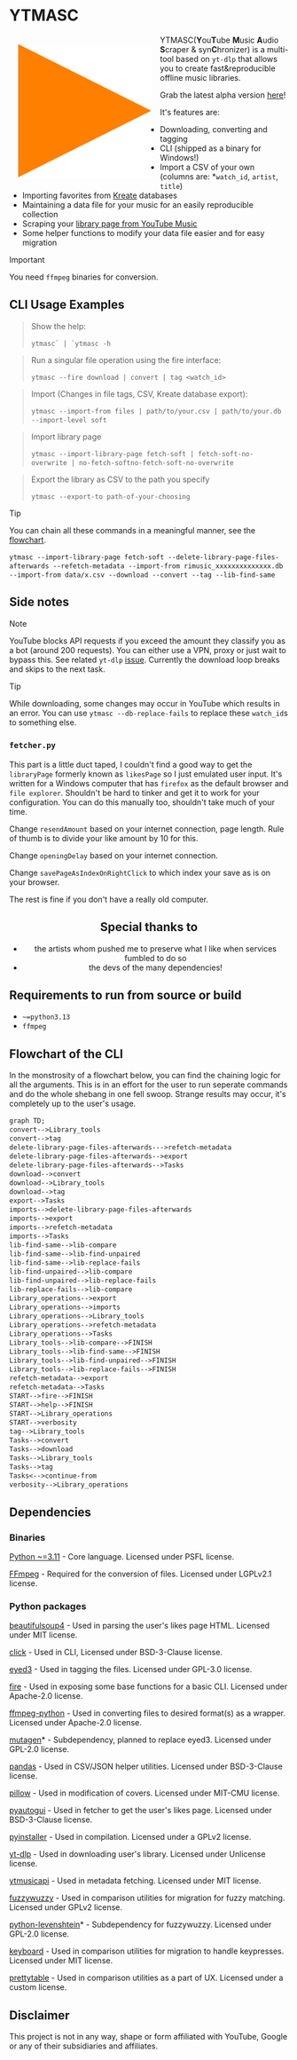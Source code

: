 # YTMASC

<a href="#"><img alt="horrible orange triangle" style="padding:16px;" align="left" src="assets/icon.svg"></a>

YTMASC(**Y**ou**T**ube **M**usic **A**udio **S**craper & syn**C**hronizer) is a multi-tool based on `yt-dlp` that allows you to create fast&reproducible offline music libraries.

Grab the latest alpha version [here](https://github.com/Egezenn/YTMASC/releases)!

It's features are:

- Downloading, converting and tagging
- CLI (shipped as a binary for Windows!)
- Import a CSV of your own (columns are: *`watch_id`, `artist`, `title`)
- Importing favorites from [Kreate](https://github.com/knighthat/Kreate) databases
- Maintaining a data file for your music for an easily reproducible collection
- Scraping your [library page from YouTube Music](https://music.youtube.com/playlist?list=LM)
- Some helper functions to modify your data file easier and for easy migration

> [!IMPORTANT]
> You need `ffmpeg` binaries for conversion.

## CLI Usage Examples

> Show the help:
>
> ```shell
> ytmasc` | `ytmasc -h
> ```

> Run a singular file operation using the fire interface:
>
> ```shell
> ytmasc --fire download | convert | tag <watch_id>
> ```

> Import (Changes in file tags, CSV, Kreate database export):
>
> ```shell
> ytmasc --import-from files | path/to/your.csv | path/to/your.db --import-level soft
> ```

> Import library page
>
> ```shell
> ytmasc --import-library-page fetch-soft | fetch-soft-no-overwrite | no-fetch-softno-fetch-soft-no-overwrite
> ```

> Export the library as CSV to the path you specify
>
> ```shell
> ytmasc --export-to path-of-your-choosing
> ```

> [!TIP]
> You can chain all these commands in a meaningful manner, see the [flowchart](#flowchart-of-the-cli).
>
> ```shell
> ytmasc --import-library-page fetch-soft --delete-library-page-files-afterwards --refetch-metadata --import-from rimusic_xxxxxxxxxxxxxx.db --import-from data/x.csv --download --convert --tag --lib-find-same
> ```


## Side notes

> [!NOTE]
> YouTube blocks API requests if you exceed the amount they classify you as a bot (around 200 requests). You can either use a VPN, proxy or just wait to bypass this. See related `yt-dlp` [issue](https://github.com/yt-dlp/yt-dlp/issues/10128). Currently the download loop breaks and skips to the next task.

> [!TIP]
> While downloading, some changes may occur in YouTube which results in an error.
You can use `ytmasc --db-replace-fails` to replace these `watch_id`s to something else.

### `fetcher.py`

This part is a little duct taped, I couldn't find a good way to get the `libraryPage` formerly known as `likesPage` so I just emulated user input. It's written for a Windows computer that has `firefox` as the default browser and `file explorer`. Shouldn't be hard to tinker and get it to work for your configuration. You can do this manually too, shouldn't take much of your time.

Change `resendAmount` based on your internet connection, page length. Rule of thumb is to divide your like amount by 10 for this.

Change `openingDelay` based on your internet connection.

Change `savePageAsIndexOnRightClick` to which index your save as is on your browser.

The rest is fine if you don't have a really old computer.

<div align="center">

## Special thanks to

- the artists whom pushed me to preserve what I like when services fumbled to do so
- the devs of the many dependencies!

</div>

## Requirements to run from source or build

- `~=python3.13`
- `ffmpeg`

## Flowchart of the CLI

In the monstrosity of a flowchart below, you can find the chaining logic for all the arguments. This is in an effort for the user to run seperate commands and do the whole shebang in one fell swoop. Strange results may occur, it's completely up to the user's usage.

```mermaid
graph TD;
convert-->Library_tools
convert-->tag
delete-library-page-files-afterwards--->refetch-metadata
delete-library-page-files-afterwards-->export
delete-library-page-files-afterwards-->Tasks
download-->convert
download-->Library_tools
download-->tag
export-->Tasks
imports-->delete-library-page-files-afterwards
imports-->export
imports-->refetch-metadata
imports-->Tasks
lib-find-same-->lib-compare
lib-find-same-->lib-find-unpaired
lib-find-same-->lib-replace-fails
lib-find-unpaired-->lib-compare
lib-find-unpaired-->lib-replace-fails
lib-replace-fails-->lib-compare
Library_operations-->export
Library_operations-->imports
Library_operations-->Library_tools
Library_operations-->refetch-metadata
Library_operations-->Tasks
Library_tools-->lib-compare-->FINISH
Library_tools-->lib-find-same-->FINISH
Library_tools-->lib-find-unpaired-->FINISH
Library_tools-->lib-replace-fails-->FINISH
refetch-metadata-->export
refetch-metadata-->Tasks
START-->fire-->FINISH
START-->help-->FINISH
START-->Library_operations
START-->verbosity
tag-->Library_tools
Tasks-->convert
Tasks-->download
Tasks-->Library_tools
Tasks-->tag
Tasks<-->continue-from
verbosity-->Library_operations
```

## Dependencies

### Binaries

[Python ~=3.11](https://www.python.org/) - Core language. Licensed under PSFL license.

[FFmpeg](https://ffmpeg.org/) - Required for the conversion of files. Licensed under LGPLv2.1 license.

### Python packages

[beautifulsoup4](https://www.crummy.com/software/BeautifulSoup/) - Used in parsing the user's likes page HTML. Licensed under MIT license.

[click](https://github.com/pallets/click) - Used in CLI, Licensed under BSD-3-Clause license.

[eyed3](https://github.com/nicfit/eyeD3) - Used in tagging the files. Licensed under GPL-3.0 license.

[fire](https://github.com/google/python-fire) - Used in exposing some base functions for a basic CLI. Licensed under Apache-2.0 license.

[ffmpeg-python](https://github.com/kkroening/ffmpeg-python) - Used in converting files to desired format(s) as a wrapper. Licensed under Apache-2.0 license.

[mutagen](https://github.com/quodlibet/mutagen)* - Subdependency, planned to replace eyed3. Licensed under GPL-2.0 license.

[pandas](https://github.com/pandas-dev/pandas) - Used in CSV/JSON helper utilities. Licensed under BSD-3-Clause license.

[pillow](https://github.com/python-pillow/Pillow) - Used in modification of covers. Licensed under MIT-CMU license.

[pyautogui](https://github.com/asweigart/pyautogui) - Used in fetcher to get the user's likes page. Licensed under BSD-3-Clause license.

[pyinstaller](https://github.com/pyinstaller/pyinstaller) - Used in compilation. Licensed under a GPLv2 license.

[yt-dlp](https://github.com/yt-dlp/yt-dlp) - Used in downloading user's library. Licensed under Unlicense license.

[ytmusicapi](https://github.com/sigma67/ytmusicapi) - Used in metadata fetching. Licensed under MIT license.

[fuzzywuzzy](https://github.com/seatgeek/fuzzywuzzy) - Used in comparison utilities for migration for fuzzy matching. Licensed under GPLv2 license.

[python-levenshtein](https://github.com/rapidfuzz/python-Levenshtein)* - Subdependency for fuzzywuzzy. Licensed under GPL-2.0 license.

[keyboard](https://github.com/boppreh/keyboard) - Used in comparison utilities for migration to handle keypresses. Licensed under MIT license.

[prettytable](https://github.com/prettytable/prettytable) - Used in comparison utilities as a part of UX. Licensed under a custom license.

## Disclaimer

This project is not in any way, shape or form affiliated with YouTube, Google or any of their subsidiaries and affiliates.
